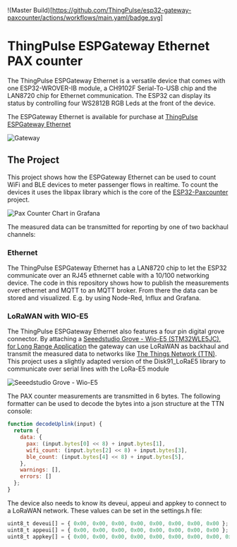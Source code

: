 !(Master Build)[https://github.com/ThingPulse/esp32-gateway-paxcounter/actions/workflows/main.yaml/badge.svg]

# ThingPulse ESPGateway Ethernet PAX counter

The ThingPulse ESPGateway Ethernet is a versatile device that comes with one ESP32-WROVER-IB module, 
a CH9102F Serial-To-USB chip and the LAN8720 chip for Ethernet communication. The ESP32 can display its
status by controlling four WS2812B RGB Leds at the front of the device. 

The ESPGateway Ethernet is available for purchase at [ThingPulse ESPGateway Ethernet](https://thingpulse.com/product/espgateway-ethernet-esp32-wifi-ble-gateway-with-rj45-ethernet-connector/)

![Gateway](https://thingpulse.com/wp-content/uploads/2021/11/GatewayWithAntenna.jpg)

## The Project

This project shows how the ESPGateway Ethernet can be used to count WiFi and BLE
devices to meter passenger flows in realtime. To count the devices it uses the 
libpax library which is the core of the 
[ESP32-Paxcounter](https://github.com/cyberman54/ESP32-Paxcounter) project.

![Pax Counter Chart in Grafana](https://thingpulse.com/wp-content/uploads/2021/11/PaxCounter-Grafana.png)

The measured data can be transmitted for reporting by one of two backhaul channels:

### Ethernet

The ThingPulse ESPGateway Ethernet has a LAN8720 chip to let the ESP32 communicate
over an RJ45 ethnernet cable with a 10/100 networking device. The code in this repository
shows how to publish the measurements over ethernet and MQTT to an MQTT broker. From there
the data can be stored and visualized. E.g. by using Node-Red, Influx and Grafana.

### LoRaWAN with WIO-E5

The ThingPulse ESPGateway Ethernet also features a four pin digital grove connector. By attaching
a [Seeedstudio Grove - Wio-E5 (STM32WLE5JC), for Long Range Application](https://www.seeedstudio.com/Grove-LoRa-E5-STM32WLE5JC-p-4867.html)
the gateway can use LoRaWAN as backhaul and transmit the measured data to networks like
[The Things Network (TTN)](https://www.thethingsnetwork.org/). This project uses a slightly adapted
version of the Disk91_LoRaE5 library to communicate over serial lines with the LoRa-E5 module

![Seeedstudio Grove - Wio-E5](https://thingpulse.com/wp-content/uploads/2021/11/WIO-E5.jpeg)

The PAX counter measurements are transmitted in 6 bytes. The following formatter can be used to decode
the bytes into a json structure at the TTN console:

```JavaScript
function decodeUplink(input) {
  return {
    data: {
      pax: (input.bytes[0] << 8) + input.bytes[1],
      wifi_count: (input.bytes[2] << 8) + input.bytes[3],
      ble_count: (input.bytes[4] << 8) + input.bytes[5],
    },
    warnings: [],
    errors: []
  };
}
```

The device also needs to know its deveui, appeui and appkey to connect to a LoRaWAN network.
These values can be set in the settings.h file:

```JavaScript
uint8_t deveui[] = { 0x00, 0x00, 0x00, 0x00, 0x00, 0x00, 0x00, 0x00 };
uint8_t appeui[] = { 0x00, 0x00, 0x00, 0x00, 0x00, 0x00, 0x00, 0x00 };
uint8_t appkey[] = { 0x00, 0x00, 0x00, 0x00, 0x00, 0x00, 0x00, 0x00, 0x00, 0x00, 0x00, 0x00, 0x00, 0x00, 0x00, 0x00 };
```




